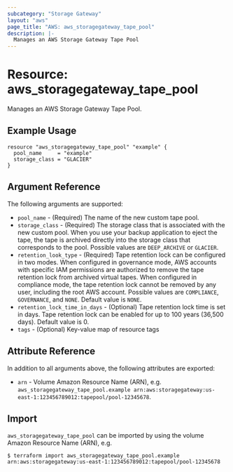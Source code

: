 ```yaml
---
subcategory: "Storage Gateway"
layout: "aws"
page_title: "AWS: aws_storagegateway_tape_pool"
description: |-
  Manages an AWS Storage Gateway Tape Pool
---
```


# Resource: aws_storagegateway_tape_pool

Manages an AWS Storage Gateway Tape Pool.

## Example Usage

```hcl
resource "aws_storagegateway_tape_pool" "example" {
  pool_name     = "example"
  storage_class = "GLACIER"
}
```

## Argument Reference

The following arguments are supported:

* `pool_name` - (Required) The name of the new custom tape pool.
* `storage_class` - (Required) The storage class that is associated with the new custom pool. When you use your backup application to eject the tape, the tape is archived directly into the storage class that corresponds to the pool. Possible values are `DEEP_ARCHIVE` or `GLACIER`.
* `retention_look_type` - (Required) Tape retention lock can be configured in two modes. When configured in governance mode, AWS accounts with specific IAM permissions are authorized to remove the tape retention lock from archived virtual tapes. When configured in compliance mode, the tape retention lock cannot be removed by any user, including the root AWS account. Possible values are `COMPLIANCE`, `GOVERNANCE`, and `NONE`. Default value is `NONE`.
* `retention_lock_time_in_days` - (Optional) Tape retention lock time is set in days. Tape retention lock can be enabled for up to 100 years (36,500 days). Default value is 0.
* `tags` - (Optional) Key-value map of resource tags

## Attribute Reference

In addition to all arguments above, the following attributes are exported:

* `arn` - Volume Amazon Resource Name (ARN), e.g. `aws_storagegateway_tape_pool.example arn:aws:storagegateway:us-east-1:123456789012:tapepool/pool-12345678`.

## Import

`aws_storagegateway_tape_pool` can be imported by using the volume Amazon Resource Name (ARN), e.g.

```
$ terraform import aws_storagegateway_tape_pool.example arn:aws:storagegateway:us-east-1:123456789012:tapepool/pool-12345678
```
